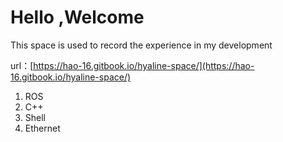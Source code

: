 # Hello ,Welcome

This space is used to record the experience in my development

url：[https://hao-16.gitbook.io/hyaline-space/](https://hao-16.gitbook.io/hyaline-space/)





1. ROS
2. C++
3. Shell
4. &#x20;Ethernet

